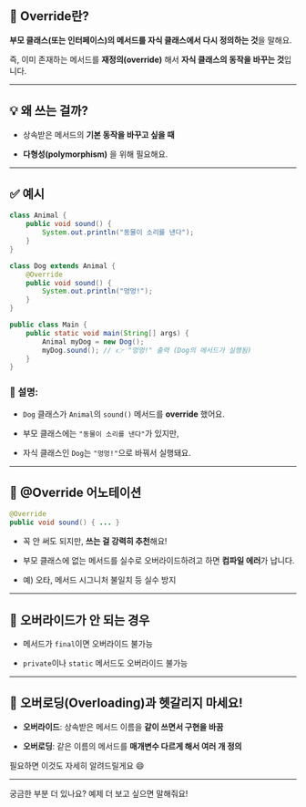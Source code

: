 
## 🔁 **Override란?**

**부모 클래스(또는 인터페이스)의 메서드를 자식 클래스에서 다시 정의하는 것**을 말해요.

즉, 이미 존재하는 메서드를 **재정의(override)** 해서 **자식 클래스의 동작을 바꾸는 것**입니다.

---

## 💡 왜 쓰는 걸까?

- 상속받은 메서드의 **기본 동작을 바꾸고 싶을 때**
    
- **다형성(polymorphism)** 을 위해 필요해요.
    

---

## ✅ 예시

```java
class Animal {
    public void sound() {
        System.out.println("동물이 소리를 낸다");
    }
}

class Dog extends Animal {
    @Override
    public void sound() {
        System.out.println("멍멍!");
    }
}

public class Main {
    public static void main(String[] args) {
        Animal myDog = new Dog();
        myDog.sound(); // 👉 "멍멍!" 출력 (Dog의 메서드가 실행됨)
    }
}
```

### 🔎 설명:

- `Dog` 클래스가 `Animal`의 `sound()` 메서드를 **override** 했어요.
    
- 부모 클래스에는 `"동물이 소리를 낸다"`가 있지만,
    
- 자식 클래스인 `Dog`는 `"멍멍!"`으로 바꿔서 실행돼요.
    

---

## 🧷 @Override 어노테이션

```java
@Override
public void sound() { ... }
```

- 꼭 안 써도 되지만, **쓰는 걸 강력히 추천**해요!
    
- 부모 클래스에 없는 메서드를 실수로 오버라이드하려고 하면 **컴파일 에러**가 납니다.
    
- 예) 오타, 메서드 시그니처 불일치 등 실수 방지
    

---

## 🚫 오버라이드가 안 되는 경우

- 메서드가 `final`이면 오버라이드 불가능
    
- `private`이나 `static` 메서드도 오버라이드 불가능
    

---

## 🔄 오버로딩(Overloading)과 헷갈리지 마세요!

- **오버라이드**: 상속받은 메서드 이름을 **같이 쓰면서 구현을 바꿈**
    
- **오버로딩**: 같은 이름의 메서드를 **매개변수 다르게 해서 여러 개 정의**
    

필요하면 이것도 자세히 알려드릴게요 😄

---

궁금한 부분 더 있나요? 예제 더 보고 싶으면 말해줘요!